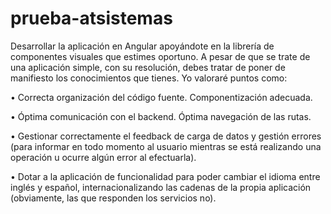 # prueba-atsistemas

Desarrollar la aplicación en Angular apoyándote en la librería de componentes visuales que estimes oportuno. A pesar de que se trate de una aplicación simple, con su resolución, debes tratar de poner de manifiesto los conocimientos que tienes. Yo valoraré puntos como:

•	Correcta organización del código fuente. Componentización adecuada.

•	Óptima comunicación con el backend. Óptima navegación de las rutas.

•	Gestionar correctamente el feedback de carga de datos y gestión errores (para informar en todo momento al usuario mientras se está realizando una operación u ocurre algún error al efectuarla).

•	Dotar a la aplicación de funcionalidad para poder cambiar el idioma entre inglés y español, internacionalizando las cadenas de la propia aplicación (obviamente, las que responden los servicios no).
